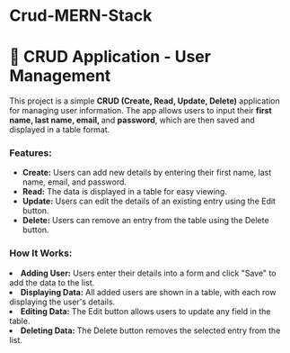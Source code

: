 # Crud-MERN-Stack
<h1>🚀 CRUD Application - User Management</h1>

<p>This project is a simple <b>CRUD (Create, Read, Update, Delete)</b> application for managing user information. The app allows users to input their <b> first name, last name, email, </b>and <b> password</b>, which are then saved and displayed in a table format.</p>

<h3>Features:</h3>
<ul>
  <li>
  <b>Create:</b> Users can add new details by entering their first name, last name, email, and password.
  </li>
  <li>
<b>Read:</b> The data is displayed in a table for easy viewing.
  </li>
  <li>
<b>Update:</b> Users can edit the details of an existing entry using the Edit button.
  </li>
  <li>
<b>Delete:</b> Users can remove an entry from the table using the Delete button.
  </li>
</ul>

<h3>How It Works:</h3>
<li>
<b>Adding User:</b> Users enter their details into a form and click "Save" to add the data to the list.
</li>
<li>
<b>Displaying Data:</b> All added users are shown in a table, with each row displaying the user's details.
</li>
<li>
<b>Editing Data:</b> The Edit button allows users to update any field in the table.
</li>
<li>
<b>Deleting Data:</b> The Delete button removes the selected entry from the list.
</li>
